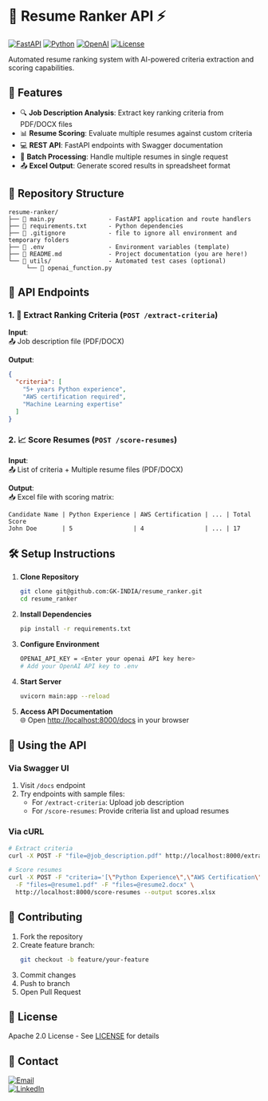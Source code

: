 
# 📁 Resume Ranker API ⚡

[![FastAPI](https://img.shields.io/badge/FastAPI-009688?style=for-the-badge&logo=fastapi&logoColor=white)](https://fastapi.tiangolo.com/)
[![Python](https://img.shields.io/badge/Python-3.9%2B-3776AB?style=for-the-badge&logo=python&logoColor=white)](https://www.python.org/)
[![OpenAI](https://img.shields.io/badge/OpenAI-412991?style=for-the-badge&logo=openai&logoColor=white)](https://openai.com/)
[![License](https://img.shields.io/badge/License-Apache_2.0-blue.svg?style=for-the-badge)](https://opensource.org/licenses/Apache-2.0)

Automated resume ranking system with AI-powered criteria extraction and scoring capabilities.

## 🚀 Features

- 🔍 **Job Description Analysis**: Extract key ranking criteria from PDF/DOCX files
- 📊 **Resume Scoring**: Evaluate multiple resumes against custom criteria
- 💻 **REST API**: FastAPI endpoints with Swagger documentation
- 📁 **Batch Processing**: Handle multiple resumes in single request
- 📤 **Excel Output**: Generate scored results in spreadsheet format

## 📂 Repository Structure

```
resume-ranker/
├── 📄 main.py               - FastAPI application and route handlers
├── 📄 requirements.txt      - Python dependencies
├── 📄 .gitignore            - file to ignore all environment and temporary folders
├── 📄 .env                  - Environment variables (template)
├── 📄 README.md             - Project documentation (you are here!)
└── 📁 utils/                - Automated test cases (optional)
     └── 📄 openai_function.py

```

## 🔌 API Endpoints

### 1. 🧠 Extract Ranking Criteria (`POST /extract-criteria`)

**Input**:  
📤 Job description file (PDF/DOCX)

**Output**:  
```json
{
  "criteria": [
    "5+ years Python experience",
    "AWS certification required",
    "Machine Learning expertise"
  ]
}
```

### 2. 📈 Score Resumes (`POST /score-resumes`)

**Input**:  
📤 List of criteria + Multiple resume files (PDF/DOCX)

**Output**:  
📥 Excel file with scoring matrix:
```
Candidate Name | Python Experience | AWS Certification | ... | Total Score
John Doe       | 5                 | 4                 | ... | 17
```

## 🛠️ Setup Instructions

1. **Clone Repository**
   ```bash
   git clone git@github.com:GK-INDIA/resume_ranker.git
   cd resume_ranker
   ```

2. **Install Dependencies**
   ```bash
   pip install -r requirements.txt
   ```

3. **Configure Environment**
   ```bash
   OPENAI_API_KEY = <Enter your openai API key here>
   # Add your OpenAI API key to .env
   ```

4. **Start Server**
   ```bash
   uvicorn main:app --reload
   ```

5. **Access API Documentation**  
   🌐 Open [http://localhost:8000/docs](http://localhost:8000/docs) in your browser

## 🧪 Using the API

### Via Swagger UI
1. Visit `/docs` endpoint
2. Try endpoints with sample files:
   - For `/extract-criteria`: Upload job description
   - For `/score-resumes`: Provide criteria list and upload resumes

### Via cURL
```bash
# Extract criteria
curl -X POST -F "file=@job_description.pdf" http://localhost:8000/extract-criteria

# Score resumes
curl -X POST -F "criteria='[\"Python Experience\",\"AWS Certification\"]'" \
  -F "files=@resume1.pdf" -F "files=@resume2.docx" \
  http://localhost:8000/score-resumes --output scores.xlsx
```

## 🤝 Contributing

1. Fork the repository
2. Create feature branch:
   ```bash
   git checkout -b feature/your-feature
   ```
3. Commit changes
4. Push to branch
5. Open Pull Request

## 📄 License

Apache 2.0 License - See [LICENSE](LICENSE) for details

## 📧 Contact

[![Email](https://img.shields.io/badge/Contact-Email%20Me-blue?style=for-the-badge&logo=minutemailer)](mailto:gyanprakashkonhar18@kgpian.iitkgp.ac.in)  
[![LinkedIn](https://img.shields.io/badge/Connect-LinkedIn-0077B5?style=for-the-badge&logo=linkedin)](https://www.linkedin.com/in/gyan-prakash-konhar-641678191/)
```
